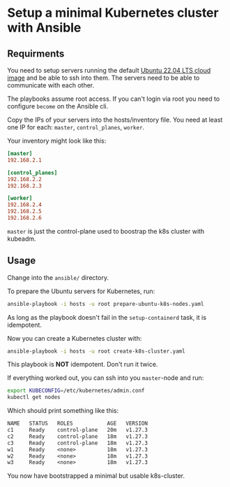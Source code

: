 # Setup a minimal Kubernetes cluster with Ansible

## Requirments

You need to setup servers running the default [Ubuntu 22.04 LTS cloud image](https://cloud-images.ubuntu.com/jammy/current/) and be able to ssh into them. The servers need to be able to communicate with each other.

The playbooks assume root access. If you can't login via root you need to configure `become` on the Ansible cli.

Copy the IPs of your servers into the hosts/inventory file. You need at least one IP for each: `master`, `control_planes`, `worker`.

Your inventory might look like this:

```toml
[master]
192.168.2.1

[control_planes]
192.168.2.2
192.168.2.3

[worker]
192.168.2.4
192.168.2.5
192.168.2.6
```

`master` is just the control-plane used to boostrap the k8s cluster with kubeadm.

## Usage

Change into the `ansible/` directory.

To prepare the Ubuntu servers for Kubernetes, run:

```sh
ansible-playbook -i hosts -u root prepare-ubuntu-k8s-nodes.yaml
```

As long as the playbook doesn't fail in the `setup-containerd` task, it is idempotent.

Now you can create a Kubernetes cluster with:

```sh
ansible-playbook -i hosts -u root create-k8s-cluster.yaml
```

This playbook is **NOT** idempotent. Don't run it twice.

If everything worked out, you can ssh into you `master`-node and run:

```sh
export KUBECONFIG=/etc/kubernetes/admin.conf
kubectl get nodes
```

Which should print something like this:

```txt
NAME   STATUS   ROLES           AGE   VERSION
c1     Ready    control-plane   20m   v1.27.3
c2     Ready    control-plane   18m   v1.27.3
c3     Ready    control-plane   18m   v1.27.3
w1     Ready    <none>          18m   v1.27.3
w2     Ready    <none>          18m   v1.27.3
w3     Ready    <none>          18m   v1.27.3
```

You now have bootstrapped a minimal but usable k8s-cluster.
